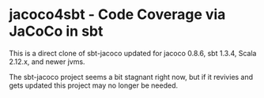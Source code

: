 # jacoco4sbt - Code Coverage via JaCoCo in sbt

This is a direct clone of sbt-jacoco updated for jacoco 0.8.6, sbt 1.3.4, Scala 2.12.x, and newer jvms.

The sbt-jacoco project seems a bit stagnant right now, but if it revivies and gets updated this project may no longer be needed.
